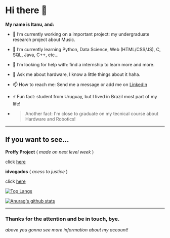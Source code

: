 # Hi there 👋

**My name is Itanu, and:**

- 🔭 I’m currently working on a important project: my undergraduate research project about Music.
- 🌱 I’m currently learning Python, Data Science, Web (HTML/CSS/JS), C, SQL, Java, C++, etc...
- 🤔 I’m looking for help with: find a internship to learn more and more.
- 💬 Ask me about hardware, I know a little things about it haha.
- 📫 How to reach me: Send me a message or add me on [LinkedIn](https://www.linkedin.com/in/itanuromero/) 
- ⚡ Fun fact: student from Uruguay, but I lived in Brazil most part of my life!

- > Another fact: I'm close to graduate on my tecnical course about Hardware and Robotics!
___

## If you want to see...

**Proffy Project** ( _made on next level week_ )

click [here](https://github.com/ItanuRomero/Proffy-Project)

**idvogados** ( _acess to justice_ )

click [here](https://github.com/idvogados/idvogados.github.io)

[![Top Langs](https://github-readme-stats.vercel.app/api/top-langs/?username=ItanuRomero&layout=compact&theme=react)](https://github.com/anuraghazra/github-readme-stats)

[![Anurag's github stats](https://github-readme-stats.vercel.app/api?username=ItanuRomero&count_private=true&show_icons=true&theme=react)](https://github.com/anuraghazra/github-readme-stats)

___

### Thanks for the attention and be in touch, bye.

_above you gonna see more information about my account!_
